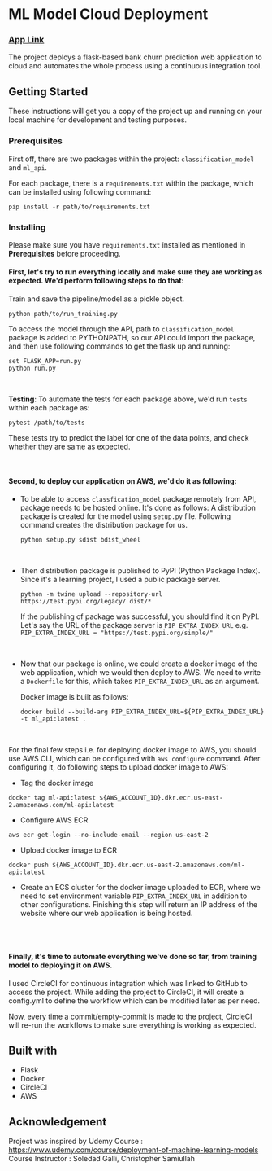 # ML Model Cloud Deployment
### [App Link](https://neetumurmu.github.io)
The project deploys a flask-based bank churn prediction web application to cloud and automates the whole process using a continuous integration tool.

## Getting Started
These instructions will get you a copy of the project up and running on your local machine for development and testing purposes. 

### Prerequisites
First off, there are two packages within the project: ```classification_model``` and ```ml_api```.

For each package, there is a ```requirements.txt``` within the package, which can be installed using following command:

```
pip install -r path/to/requirements.txt
```


### Installing
Please make sure you have ```requirements.txt``` installed as mentioned in **Prerequisites** before proceeding.

#### First, let's try to run everything locally and make sure they are working as expected. We'd perform following steps to do that:

Train and save the pipeline/model as a pickle object.

```
python path/to/run_training.py
```   




To access the model through the API, path to ```classification_model``` package is added to PYTHONPATH, so our API could import the package, and then use following commands to get the flask up and running:

```
set FLASK_APP=run.py
python run.py
```


<br>

**Testing**: To automate the tests for each package above, we'd run ```tests``` within each package as:  

```
pytest /path/to/tests
```

These tests try to predict the label for one of the data points, and check whether they are same as expected.


<br>  

#### Second, to deploy our application on AWS, we'd do it as following:

- To be able to access ```classfication_model``` package remotely from API, package needs to be hosted online.
  It's done as follows:
  A distribution package is created for the model using ```setup.py``` file. Following command creates the distribution package for us.

    ```
    python setup.py sdist bdist_wheel
    ``` 
    
<br>  



- Then distribution package is published to PyPI (Python Package Index). Since it's a learning project, I used a public package server.

    ```
    python -m twine upload --repository-url https://test.pypi.org/legacy/ dist/*
    ```  

   If the publishing of package was successful, you should find it on PyPI. Let's say the URL of the package server is ```PIP_EXTRA_INDEX_URL``` 
   e.g. ```PIP_EXTRA_INDEX_URL = "https://test.pypi.org/simple/"```  


<br>  



- Now that our package is online, we could create a docker image of the web application, which we would then deploy to AWS.
  We need to write a ```Dockerfile``` for this, which takes ```PIP_EXTRA_INDEX_URL``` as an argument.

  Docker image is built as follows:

    ```
    docker build --build-arg PIP_EXTRA_INDEX_URL=${PIP_EXTRA_INDEX_URL} -t ml_api:latest .
    ```    
    
    
<br>  



For the final few steps i.e. for deploying docker image to AWS, you should use AWS CLI, which can be configured with ```aws configure``` command. After configuring it, do following steps to upload docker image to AWS:  

- Tag the docker image

 ```
 docker tag ml-api:latest ${AWS_ACCOUNT_ID}.dkr.ecr.us-east-2.amazonaws.com/ml-api:latest
 ```     


- Configure AWS ECR

 ```
 aws ecr get-login --no-include-email --region us-east-2
 ```   


- Upload docker image to ECR

 ```
 docker push ${AWS_ACCOUNT_ID}.dkr.ecr.us-east-2.amazonaws.com/ml-api:latest
 ```   


- Create an ECS cluster for the docker image uploaded to ECR, where we need to set environment variable ```PIP_EXTRA_INDEX_URL``` in addition to other configurations. Finishing this step will return an IP address of the website where our web application is being hosted.


<br><br>  

#### Finally, it's time to automate everything we've done so far, from training model to deploying it on AWS.
I used CircleCI for continuous integration which was linked to GitHub to access the project. While adding the project to CircleCI, it will create a config.yml to define the workflow which can be modified later as per need.

Now, every time a commit/empty-commit is made to the project, CircleCI will re-run the workflows to make sure everything is working as expected.



## Built with
- Flask
- Docker
- CircleCI
- AWS


## Acknowledgement
Project was inspired by Udemy Course :   https://www.udemy.com/course/deployment-of-machine-learning-models  
Course Instructor : Soledad Galli, Christopher Samiullah
